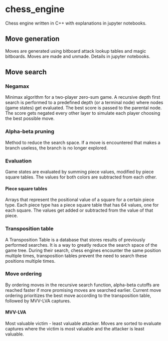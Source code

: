 # chess_engine
Chess engine written in C++ with explanations in jupyter notebooks.

## Move generation
Moves are generated using bitboard attack lookup tables and magic bitboards. Moves are made and unmade. Details in jupyter notebooks.

## Move search
### Negamax
Minimax algorithm for a two-player zero-sum game. A recursive depth first search is performed to a predefined depth (or a terminal node) where nodes (game states) get evaluated. The best score is passed to the parental node. The score gets negated every other layer to simulate each player choosing the best possible move.
### Alpha-beta pruning
Method to reduce the search space. If a move is encountered that makes a branch useless, the branch is no longer explored.
### Evaluation
Game states are evaluated by summing piece values, modified by piece square tables. The values for both colors are subtracted from each other.
#### Piece square tables
Arrays that represent the positional value of a square for a certain piece type. Each piece type has a piece square table that has 64 values, one for each square. The values get added or subtracted from the value of that piece.
### Transposition table
A Transposition Table is a database that stores results of previously performed searches. It is a way to greatly reduce the search space of  the game tree. During their search, chess engines encounter the same position multiple times, transposition tables prevent the need to search these positions multiple times.
### Move ordering
By ordering moves in the recursive search function, alpha-beta cutoffs are reached faster if more promising moves are searched earlier. Current move ordering prioritizes the best move according to the transposition table, followed by MVV-LVA captures.
#### MVV-LVA
Most valuable victim - least valuable attacker. Moves are sorted to evaluate captures where the victim is most valuable and the attacker is least valuable.